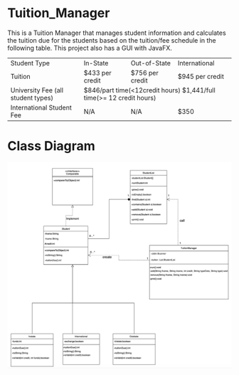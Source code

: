 # Tuition_Manager
This is a Tuition Manager that manages student information and calculates the tuition due for the students based on the tuition/fee schedule in the following table.
This project also has a GUI with JavaFX.
<table align="center">
  <tr>
    <td colspan=1>Student Type</td>
    <td colspan=1>In-State</td>
    <td colspan=1>Out-of-State</td>
    <td colspan=1>International</td>
  </tr>
  <tr>
    <td colspan=1>Tuition</td>
    <td colspan=1>$433 per credit</td>
    <td colspan=1>$756 per credit</td>
    <td colspan=1>$945 per credit</td>
  </tr>
    <tr>
    <td colspan=1>University Fee (all student types)</td>
    <td colspan=3>$846/part time(<12credit hours) $1,441/full time(>= 12 credit hours)</td>
  </tr>
  <tr>
    <td colspan=1>International Student Fee</td>
    <td colspan=1>N/A</td>
    <td colspan=1>N/A</td>
    <td colspan=1>$350</td>
  </tr>
</table>
  
# Class Diagram
<p align="center">
  <img src="https://github.com/zihantan/Tuition_Manager/blob/main/classDiagram.png" />
</p>


  
  
